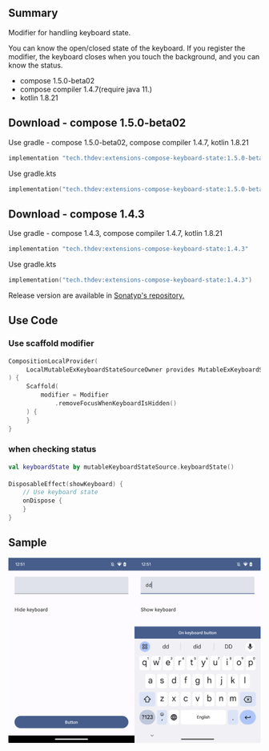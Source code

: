 ## Summary

Modifier for handling keyboard state.

You can know the open/closed state of the keyboard.
If you register the modifier, the keyboard closes when you touch the background, and you can know the status.

- compose 1.5.0-beta02
- compose compiler 1.4.7(require java 11.)
- kotlin 1.8.21

## Download - compose 1.5.0-beta02

Use gradle - compose 1.5.0-beta02, compose compiler 1.4.7, kotlin 1.8.21

```groovy
implementation "tech.thdev:extensions-compose-keyboard-state:1.5.0-beta02"
```

Use gradle.kts

```kotlin
implementation("tech.thdev:extensions-compose-keyboard-state:1.5.0-beta02")
```

## Download - compose 1.4.3

Use gradle - compose 1.4.3, compose compiler 1.4.7, kotlin 1.8.21

```groovy
implementation "tech.thdev:extensions-compose-keyboard-state:1.4.3"
```

Use gradle.kts

```kotlin
implementation("tech.thdev:extensions-compose-keyboard-state:1.4.3")
```

Release version are available in [Sonatyp's repository.](https://search.maven.org/search?q=tech.thdev)

## Use Code

### Use scaffold modifier

```kotlin
CompositionLocalProvider(
     LocalMutableExKeyboardStateSourceOwner provides MutableExKeyboardStateSource()
) {
     Scaffold(
         modifier = Modifier
             .removeFocusWhenKeyboardIsHidden()
     ) {
     }
}
```
 
### when checking status

```kotlin
val keyboardState by mutableKeyboardStateSource.keyboardState()

DisposableEffect(showKeyboard) {
    // Use keyboard state
    onDispose {
    }
}
```

## Sample

![image](images/sample.png)
